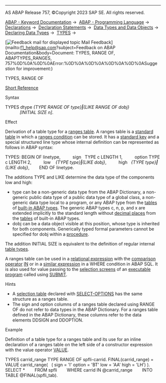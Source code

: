   

* * *

AS ABAP Release 757, ©Copyright 2023 SAP SE. All rights reserved.

[ABAP - Keyword Documentation](javascript:call_link\('abenabap.htm'\)) →  [ABAP - Programming Language](javascript:call_link\('abenabap_reference.htm'\)) →  [Declarations](javascript:call_link\('abendeclarations.htm'\)) →  [Declaration Statements](javascript:call_link\('abenabap_declarations.htm'\)) →  [Data Types and Data Objects](javascript:call_link\('abentypes_and_objects.htm'\)) →  [Declaring Data Types](javascript:call_link\('abentypes_statements.htm'\)) →  [TYPES](javascript:call_link\('abaptypes.htm'\)) → 

 [![](Mail.gif?object=Mail.gif&sap-language=EN "Feedback mail for displayed topic") Mail Feedback](mailto:f1_help@sap.com?subject=Feedback on ABAP Documentation&body=Document: TYPES, RANGE OF, ABAPTYPES_RANGES, 757%0D%0A%0D%0AError:%0D%0A%0D%0A%0D%0A%0D%0ASugge
stion for improvement:)

TYPES, RANGE OF

[Short Reference](javascript:call_link\('abaptypes_shortref.htm'\))

Syntax

TYPES dtype *{*TYPE RANGE OF type*}**|**{*LIKE RANGE OF dobj*}*
            *\[*INITIAL SIZE n*\]*.

Effect

Derivation of a table type for a [ranges table](javascript:call_link\('abenranges_table_glosry.htm'\) "Glossary Entry"). A ranges table is a [standard table](javascript:call_link\('abenstandard_table_glosry.htm'\) "Glossary Entry") in which a [ranges condition](javascript:call_link\('abenranges_condition_glosry.htm'\) "Glossary Entry") can be stored. It has a [standard key](javascript:call_link\('abenstandard_key_glosry.htm'\) "Glossary Entry") and a special structured line type whose internal definition can be represented as follows in ABAP syntax:

TYPES: BEGIN OF linetype,
         sign   TYPE c LENGTH 1,
         option TYPE c LENGTH 2,
         low    *{*TYPE type*}**|**{*LIKE dobj*}*,
         high   *{*TYPE type*}**|**{*LIKE dobj*}*,
       END OF linetype.

The additions TYPE and LIKE determine the data type of the components low and high:

-   type can be a non-generic data type from the ABAP Dictionary, a non-generic public data type of a public data type of a global class, a non-generic data type local to a program, or any ABAP type from the [tables](javascript:call_link\('abenbuilt_in_types_complete.htm'\)) of [built-in ABAP types](javascript:call_link\('abenbuiltin_abap_type_glosry.htm'\) "Glossary Entry"). The generic ABAP types c, n, p, and x are extended implicitly to the standard length without [decimal places](javascript:call_link\('abendecimal_place_glosry.htm'\) "Glossary Entry") from the [tables](javascript:call_link\('abenbuilt_in_types_complete.htm'\)) of built-in ABAP types.
-   dobj can be a data object visible at this position, whose type is inherited for both components. Generically typed formal parameters cannot be specified for dobj within a [procedure](javascript:call_link\('abenprocedure_glosry.htm'\) "Glossary Entry").

The addition INITIAL SIZE is equivalent to the definition of regular internal [table types](javascript:call_link\('abaptypes_itab.htm'\)).

A ranges table can be used in a [relational expression](javascript:call_link\('abenrelational_expression_glosry.htm'\) "Glossary Entry") with the [comparison operator](javascript:call_link\('abencomp_operator_glosry.htm'\) "Glossary Entry") [IN](javascript:call_link\('abenlogexp_select_option.htm'\)) or in a [similar expression](javascript:call_link\('abenwhere_logexp_seltab.htm'\)) in a WHERE condition in ABAP SQL. It is also used for value passing to the [selection screens](javascript:call_link\('abenselection_screen_glosry.htm'\) "Glossary Entry") of an [executable program](javascript:call_link\('abenexecutable_program_glosry.htm'\) "Glossary Entry") called using [SUBMIT](javascript:call_link\('abapsubmit.htm'\)).

Hints

-   A [selection table](javascript:call_link\('abenselection_table_glosry.htm'\) "Glossary Entry") declared with [SELECT-OPTIONS](javascript:call_link\('abapselect-options.htm'\)) has the same structure as a ranges table.
-   The sign and option columns of a ranges table declared using RANGE OF do not refer to data types in the ABAP Dictionary. For a ranges table defined in the ABAP Dictionary, these columns refer to the data elements DDSIGN and DDOPTION.

Example

Definition of a table type for a ranges table and its use for an inline declaration of a ranges table on the left side of a constructor expression with the value operator [VALUE](javascript:call_link\('abenconstructor_expression_value.htm'\)).

TYPES carrid\_range TYPE RANGE OF spfli-carrid.
FINAL(carrid\_range) = VALUE carrid\_range(
  ( sign = 'I' option = 'BT' low = 'AA' high = 'LH') ).
SELECT \*
       FROM spfli
       WHERE carrid IN @carrid\_range
       INTO TABLE @FINAL(spfli\_tab).